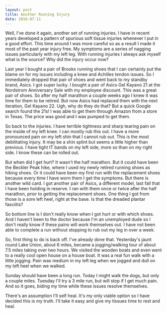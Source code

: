 ```yaml
---
layout: post
title: Another Running Injury
date: 2016-07-11
---
```

Well, I've done it again, another set of running injuries.  I have in recent years developed a pattern of spurious soft tissue injuries whenever I put in a good effort.  This time around I was more careful so as a result I made it most of the past year injury free.  My symptoms are a series of nagging issues particularly with my left leg.  With running injuries I always ask myself what is the source?  Why did the injury occur now? 

Last year I bought a pair of Brooks running shoes that I can certainly put the blame on for my issues including a knee and Achilles tendon issues.  So I immediately dropped that pair of shoes and went back to my standby brand, Asics.  I got super lucky.  I bought a pair of Asics Gel Kayano 21 at the Nordstrom Anniversary Sale with my employee discount.  This was a great pair of shoes.  So after my half marathon a couple weeks ago I knew it was time for them to be retired.  But now Asics had replaced them with the next iteration, Gel Kayano 22.  Ugh, why do they do that?  But a quick Google search found the 21s!  I was able to get them through Amazon from a store in Texas.  The price was good and I was pumped to get them. 

So back to the injuries.  I have terrible tightness and sharp tearing pain on the inside of my left knee.  I can mostly rub this out.  I have a more pronounced pain on my left shin that I cannot rub out.  This is the most debilitating injury.  It may be a shin splint but seems a little higher than previous.  I have tight IT bands on my left side, more so than on my right side.  I know these can be rolled out.

But when did I get hurt?  It wasn't the half marathon.  But it could have been the Beckler Peak hike, where I used my newly retired running shoes as hiking shoes.  Or it could have been my first run with the replacement shoes because every time I have worn them I get the symptoms.  But there is another wild card.  I got another pair of Asics, a different model, last fall that I have been holding in reserve.  I ran with them once or twice after the half marathon, prior to getting the replacement shoes.  One thing I got from those is a sore left heel, right at the base.  Is that the dreaded plantar fasciitis?

So bottom line is I don't really know when I got hurt or with which shoes.  And I haven't been to the doctor because I'm an unemployed dude so I don't really know if these pains will work themselves out.  I have not been able to complete a run without stopping to rub out my leg in over a week.

So, first thing to do is back off.  I've already done that.  Yesterday's jaunt round Lake Union, about 6 miles, became a jogging/walking tour of about 7.5 miles taking over two hours.  We visited the wooden boats and even went to a really cool open house on a house boat.  It was a real fun walk with a little jogging.  Pain was medium in my left leg when we jogged and dull on my left heel when we walked.

Sunday should have been a long run.  Today I might walk the dogs, but only a couple miles.  Tuesday I'll try a 3 mile run, but will stop if I get much pain.  And so it goes, biding my time while these issues resolve themselves.

There's an assumption I'll self heal.  It's my only viable option so I have decided this is my truth.  I'll take it easy and give my tissues time to rest and heal. 
 



